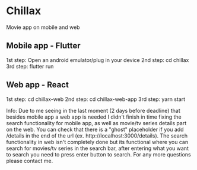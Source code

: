 # Chillax
Movie app on mobile and web




Mobile app - Flutter
------------------------------
1st step: Open an android emulator/plug in your device
2nd step: cd chillax
3rd step: flutter run



Web app - React
----------------------------------
1st step: cd chillax-web
2nd step: cd chillax-web-app
3rd step: yarn start


Info: Due to me seeing in the last moment (2 days before deadline) that besides mobile app a web app is needed I didn't finish in time fixing the search functionality for mobile app, as well as movie/tv series details part on the web. You can check that there is a "ghost" placeholder if you add /details in the end of the url (ex. http://localhost:3000/details). The search functionality in web isn't completely done but its functional where you can search for movies/tv series in the search bar, after entering what you want to search you need to press enter button to search. For any more questions please contact me.

